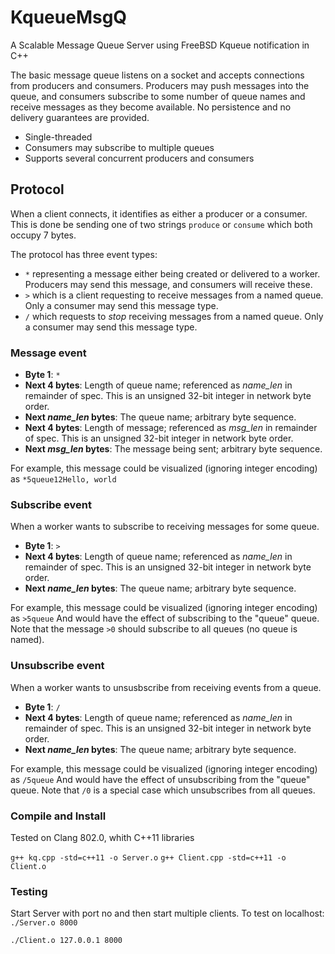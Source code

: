 # KqueueMsgQ
A Scalable Message Queue Server using FreeBSD Kqueue notification in C++

The basic message queue listens on a socket and accepts connections from producers and consumers. Producers may push messages into the queue, and consumers subscribe to some number of queue names and receive messages as they become available. No persistence and no delivery guarantees are provided.

* Single-threaded
* Consumers may subscribe to multiple queues
* Supports several concurrent producers and consumers

## Protocol

When a client connects, it identifies as either a producer or a consumer. This is done be sending one of two strings `produce` or `consume` which both occupy 7 bytes.

The protocol has three event types:
- `*` representing a message either being created or delivered to a worker. Producers may send this message, and consumers will receive these.
- `>` which is a client requesting to receive messages from a named queue. Only a consumer may send this message type.
- `/` which requests to *stop* receiving messages from a named queue. Only a consumer may send this message type.

### Message event
- **Byte 1**: `*`
- **Next 4 bytes**: Length of queue name; referenced as *name_len* in remainder of spec. This is an unsigned 32-bit integer in network byte order.
- **Next *name_len* bytes**: The queue name; arbitrary byte sequence.
- **Next 4 bytes**: Length of message; referenced as *msg_len* in remainder of spec. This is an unsigned 32-bit integer in network byte order.
- **Next *msg_len* bytes**: The message being sent; arbitrary byte sequence.

For example, this message could be visualized (ignoring integer encoding) as
`*5queue12Hello, world`

### Subscribe event
When a worker wants to subscribe to receiving messages for some queue.

- **Byte 1**: `>`
- **Next 4 bytes**: Length of queue name; referenced as *name_len* in remainder of spec. This is an unsigned 32-bit integer in network byte order.
- **Next *name_len* bytes**: The queue name; arbitrary byte sequence.

For example, this message could be visualized (ignoring integer encoding) as
`>5queue`
And would have the effect of subscribing to the "queue" queue. Note that the message `>0` should subscribe to all queues (no queue is named).

### Unsubscribe event
When a worker wants to unsusbscribe from receiving events from a queue.

- **Byte 1**: `/`
- **Next 4 bytes**: Length of queue name; referenced as *name_len* in remainder of spec. This is an unsigned 32-bit integer in network byte order.
- **Next *name_len* bytes**: The queue name; arbitrary byte sequence.

For example, this message could be visualized (ignoring integer encoding) as
`/5queue`
And would have the effect of unsubscribing from the "queue" queue. Note that `/0` is a special case which unsubscribes from all queues.

### Compile and Install
Tested on Clang 802.0, whith C++11 libraries

`g++ kq.cpp -std=c++11 -o Server.o`
`g++ Client.cpp -std=c++11 -o Client.o`

### Testing
Start Server with port no and then start multiple clients. To test on localhost:
`./Server.o 8000`

`./Client.o 127.0.0.1 8000`



